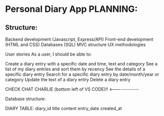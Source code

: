 # Personal Diary App PLANNING:

## Structure:

Backend development (Javascript, Express/API)
Front-end development (HTML and CSS)
Databases (SQL)
MVC structure
UX methodologies

User stories
As a user, I should be able to:

Create a diary entry with a specific date and time, text and category
See a list of my diary entries and sort them by recency
See the details of a specific diary entry
Search for a specific diary entry by date/month/year or category
Update the text of a diary entry
Delete a diary entry


CHECK CHAT CHARLIE (bottom left of VS CODE)!! <------------


Database structure:

DIARY TABLE:
diary_id
title
content
entry_date
created_at

